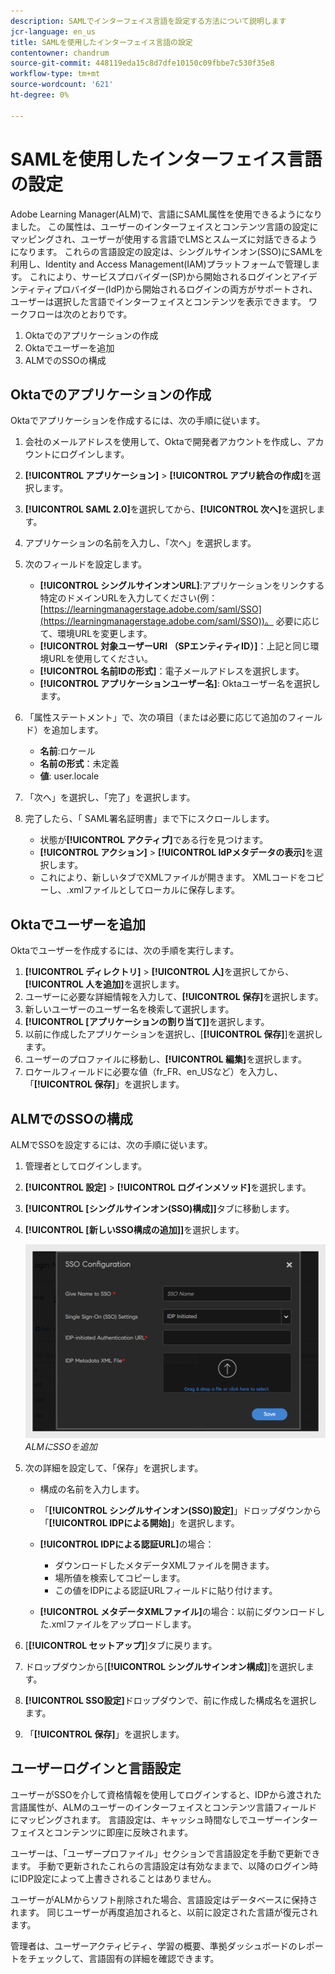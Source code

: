 ```yaml
---
description: SAMLでインターフェイス言語を設定する方法について説明します
jcr-language: en_us
title: SAMLを使用したインターフェイス言語の設定
contentowner: chandrum
source-git-commit: 448119eda15c8d7dfe10150c09fbbe7c530f35e8
workflow-type: tm+mt
source-wordcount: '621'
ht-degree: 0%

---
```



# SAMLを使用したインターフェイス言語の設定

Adobe Learning Manager(ALM)で、言語にSAML属性を使用できるようになりました。 この属性は、ユーザーのインターフェイスとコンテンツ言語の設定にマッピングされ、ユーザーが使用する言語でLMSとスムーズに対話できるようになります。 これらの言語設定の設定は、シングルサインオン(SSO)にSAMLを利用し、Identity and Access Management(IAM)プラットフォームで管理します。 これにより、サービスプロバイダー(SP)から開始されるログインとアイデンティティプロバイダー(IdP)から開始されるログインの両方がサポートされ、ユーザーは選択した言語でインターフェイスとコンテンツを表示できます。 ワークフローは次のとおりです。

1. Oktaでのアプリケーションの作成
2. Oktaでユーザーを追加
3. ALMでのSSOの構成

## Oktaでのアプリケーションの作成

Oktaでアプリケーションを作成するには、次の手順に従います。

1. 会社のメールアドレスを使用して、Oktaで開発者アカウントを作成し、アカウントにログインします。
2. **[!UICONTROL アプリケーション]** > **[!UICONTROL アプリ統合の作成]**&#x200B;を選択します。
3. **[!UICONTROL SAML 2.0]**&#x200B;を選択してから、**[!UICONTROL 次へ]**&#x200B;を選択します。
4. アプリケーションの名前を入力し、「次へ」を選択します。
5. 次のフィールドを設定します。

   * **[!UICONTROL シングルサインオンURL]**:アプリケーションをリンクする特定のドメインURLを入力してください(例： [https://learningmanagerstage.adobe.com/saml/SSO](https://learningmanagerstage.adobe.com/saml/SSO))。 必要に応じて、環境URLを変更します。
   * **[!UICONTROL 対象ユーザーURI （SPエンティティID）]**：上記と同じ環境URLを使用してください。
   * **[!UICONTROL 名前IDの形式]**：電子メールアドレスを選択します。
   * **[!UICONTROL アプリケーションユーザー名]**: Oktaユーザー名を選択します。

6. 「属性ステートメント」で、次の項目（または必要に応じて追加のフィールド）を追加します。
   * **名前**:ロケール
   * **名前の形式**：未定義
   * **値**: user.locale

7. 「次へ」を選択し、「完了」を選択します。
8. 完了したら、「 SAML署名証明書」まで下にスクロールします。

   * 状態が&#x200B;**[!UICONTROL アクティブ]**&#x200B;である行を見つけます。
   * **[!UICONTROL アクション]** > **[!UICONTROL IdPメタデータの表示]**&#x200B;を選択します。
   * これにより、新しいタブでXMLファイルが開きます。 XMLコードをコピーし、.xmlファイルとしてローカルに保存します。

## Oktaでユーザーを追加

Oktaでユーザーを作成するには、次の手順を実行します。

1. **[!UICONTROL ディレクトリ]** > **[!UICONTROL 人]**&#x200B;を選択してから、**[!UICONTROL 人を追加]**&#x200B;を選択します。
2. ユーザーに必要な詳細情報を入力して、**[!UICONTROL 保存]**&#x200B;を選択します。
3. 新しいユーザーのユーザー名を検索して選択します。
4. **[!UICONTROL [アプリケーションの割り当て]]**&#x200B;を選択します。
5. 以前に作成したアプリケーションを選択し、[**[!UICONTROL 保存]**]を選択します。
6. ユーザーのプロファイルに移動し、**[!UICONTROL 編集]**&#x200B;を選択します。
7. ロケールフィールドに必要な値（fr_FR、en_USなど）を入力し、「**[!UICONTROL 保存]**」を選択します。

## ALMでのSSOの構成

ALMでSSOを設定するには、次の手順に従います。

1. 管理者としてログインします。
2. **[!UICONTROL 設定]** > **[!UICONTROL ログインメソッド]**&#x200B;を選択します。
3. **[!UICONTROL [シングルサインオン(SSO)構成]]**&#x200B;タブに移動します。
4. **[!UICONTROL [新しいSSO構成の追加]]**&#x200B;を選択します。

   ![](assets/sso-add.PNG)
   _ALMにSSOを追加_

5. 次の詳細を設定して、「保存」を選択します。
   * 構成の名前を入力します。
   * 「**[!UICONTROL シングルサインオン(SSO)設定]**」ドロップダウンから「**[!UICONTROL IDPによる開始]**」を選択します。
   * **[!UICONTROL IDPによる認証URL]**&#x200B;の場合：

      * ダウンロードしたメタデータXMLファイルを開きます。
      * 場所値を検索してコピーします。
      * この値をIDPによる認証URLフィールドに貼り付けます。

   * **[!UICONTROL メタデータXMLファイル]**&#x200B;の場合：以前にダウンロードした.xmlファイルをアップロードします。

6. [**[!UICONTROL セットアップ]**]タブに戻ります。
7. ドロップダウンから[**[!UICONTROL シングルサインオン構成]**]を選択します。
8. **[!UICONTROL SSO設定]**&#x200B;ドロップダウンで、前に作成した構成名を選択します。
9. 「**[!UICONTROL 保存]**」を選択します。

## ユーザーログインと言語設定

ユーザーがSSOを介して資格情報を使用してログインすると、IDPから渡された言語属性が、ALMのユーザーのインターフェイスとコンテンツ言語フィールドにマッピングされます。 言語設定は、キャッシュ時間なしでユーザーインターフェイスとコンテンツに即座に反映されます。

ユーザーは、「ユーザープロファイル」セクションで言語設定を手動で更新できます。 手動で更新されたこれらの言語設定は有効なままで、以降のログイン時にIDP設定によって上書きされることはありません。

ユーザーがALMからソフト削除された場合、言語設定はデータベースに保持されます。 同じユーザーが再度追加されると、以前に設定された言語が復元されます。

管理者は、ユーザーアクティビティ、学習の概要、準拠ダッシュボードのレポートをチェックして、言語固有の詳細を確認できます。


